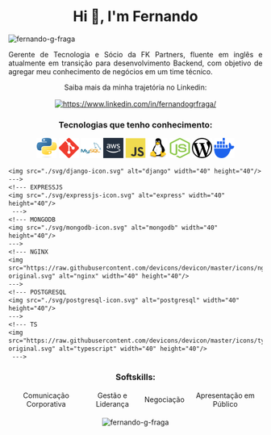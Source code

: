 <h1 align="center">Hi 👋, I'm Fernando</h1>
<p align="left"> <img src="https://komarev.com/ghpvc/?username=fernando-g-fraga&amp;abel=Visitantes&amp;color=0e75b6&amp;style=flat" alt="fernando-g-fraga" /> </p>
<p align="justify">Gerente de Tecnologia e Sócio da FK Partners, fluente em inglês e atualmente em transição para desenvolvimento Backend, com objetivo de agregar meu conhecimento de negócios em um time técnico.</p>
<p align="center">Saiba mais da minha trajetória no Linkedin:</p>
<p align="center">
<a href="https://www.linkedin.com/in/fernandogrfraga/" target="blank">
<img align="center" src="https://raw.githubusercontent.com/rahuldkjain/github-profile-readme-generator/master/src/images/icons/Social/linked-in-alt.svg" alt="https://www.linkedin.com/in/fernandogrfraga/" height="30" width="40" /></a>
</p>
<!-- <a href="https://www.linkedin.com/in/fernandogrfraga/" target="blank"><img align="center" src="https://raw.githubusercontent.com/rahuldkjain/
github-profile-readme-generator/master/src/images/icons/Social/linked-in-alt.svg" alt="https://www.linkedin.com/in/fernandogrfraga/" height="30" width="40" /></a> -->
<h3 align="center">Tecnologias que tenho conhecimento:</h3>
<p align="center">
    <!--- PYTHON --->
    <img src="./svg/python-icon.svg" alt="python" width="40" height="40"/>     
    <!--- GIT --->
    <img src="./svg/Git-Icon.svg" alt="git" width="40" height="40"/> 
    <!--- MYSQL --->
    <img src="https://raw.githubusercontent.com/devicons/devicon/master/icons/mysql/mysql-original-wordmark.svg" alt="mysql" width="40" height="40"/> 
    <!--- AWS --->
    <img src="./svg/aws-icon.svg" alt="aws" width="40" height="40"/> 
    <!--- JS --->
    <img src="https://raw.githubusercontent.com/devicons/devicon/master/icons/javascript/javascript-original.svg" alt="javascript" width="40" height="40"/> 
    <!--- LINUX --->
    <img src="https://raw.githubusercontent.com/devicons/devicon/master/icons/linux/linux-original.svg" alt="linux" width="40" height="40"/> 
    <!--- NODEJS --->
    <img src="./svg/nodejs-icon.svg" alt="nodejs" width="40" height="40"/> 
    <!--- WORDPRESS --->
    <img src="./svg/wordpress-logo-svgrepo-com.svg" alt="wordpress" width="40" height="40"/> 
    <!--- DOCKER--->
    <img src="./svg/docker-mark-blue.svg" alt="docker" width="40" height="40"/> 
    
     
    <img src="./svg/django-icon.svg" alt="django" width="40" height="40"/> 
    --->
    <!--- EXPRESSJS
    <img src="./svg/expressjs-icon.svg" alt="express" width="40" height="40"/> 
     --->
    <!--- MONGODB
    <img src="./svg/mongodb-icon.svg" alt="mongodb" width="40" height="40"/> 
    --->
    <!--- NGINX
    <img src="https://raw.githubusercontent.com/devicons/devicon/master/icons/nginx/nginx-original.svg" alt="nginx" width="40" height="40"/>
    --->
    <!--- POSTGRESQL
    <img src="./svg/postgresql-icon.svg" alt="postgresql" width="40" height="40"/> 
    --->
    <!--- TS
    <img src="https://raw.githubusercontent.com/devicons/devicon/master/icons/typescript/typescript-original.svg" alt="typescript" width="40" height="40"/> 
     --->
</p>
<!-- Sessao Softskills -->
<h3 align="center">Softskills:</h3>
<table>
<thead>
<tr>
<td align="center">Comunicação Corporativa</td>
<td align="center">Gestão e Liderança</td>
<td align="center">Negociação</td>
<td align="center">Apresentação em Público</td>
</tr>
</table>

<!-- Sessao de Status do Github -->
<p align="center"><img align="center" src="https://github-readme-streak-stats.herokuapp.com/?user=fernando-g-fraga&amp;theme=dark" alt="fernando-g-fraga" /></p>
